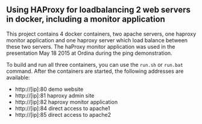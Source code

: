 ## Using HAProxy for loadbalancing 2 web servers in docker, including a monitor application

This project contains 4 docker containers, two apache servers, one haproxy monitor application and one haproxy server which load balance between these two servers.
The haProxy monitor application was used in the presentation May 18 2015 at Ordina during the ping demonstration.


To build and run all three containers, you can use the `run.sh` or  `run.bat` command.
After the containers are started, the following addresses are available:

* http://[ip]:80     demo website
* http://[ip]:81     haproxy admin site
* http://[ip]:82     haproxy monitor application
* http://[ip]:84     direct access to apache1
* http://[ip]:85     direct access to apache2
